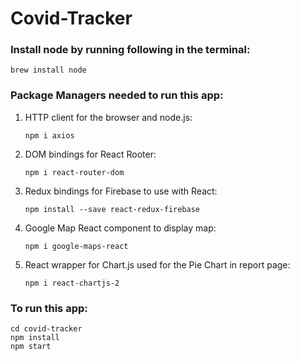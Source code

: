 # Covid-Tracker

### Install node by running following in the terminal:
```
brew install node
```

### Package Managers needed to run this app:
1. HTTP client for the browser and node.js:
   ```
   npm i axios
   ```

2. DOM bindings for React Rooter:
   ```
   npm i react-router-dom
   ```

3. Redux bindings for Firebase to use with React:
   ```
   npm install --save react-redux-firebase
   ```

4. Google Map React component to display map:
   ```
   npm i google-maps-react
   ```

5. React wrapper for Chart.js used for the Pie Chart in report page:
   ```
   npm i react-chartjs-2
   ```

### To run this app:
```
cd covid-tracker
npm install
npm start
```
